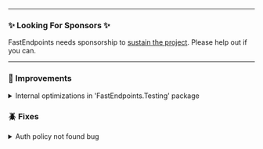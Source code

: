 
---

### ✨ Looking For Sponsors ✨

FastEndpoints needs sponsorship to [sustain the project](https://github.com/FastEndpoints/FastEndpoints/issues/449). Please help out if you can.

---

<!-- <details><summary>title text</summary></details> -->

<!-- ### 🔖 New -->

### 🚀 Improvements

<details><summary>Internal optimizations in 'FastEndpoints.Testing' package</summary>

- Prevent duplicate WAFs from being created for a single `TestFixture` type.

</details>

### 🪲 Fixes

<details><summary>Auth policy not found bug</summary>

The auth policy builder was not being run when an endpoint only specifies a `Policies(...)` config call.

</details>

<!-- ### ⚠️ Minor Breaking Changes -->
